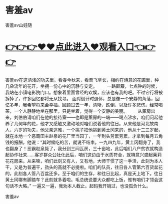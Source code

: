 # 害羞av
害羞av山娃随

# <a href="https://github.com/clnnews/qxgge/issues/2">👉👉👉♥♥点此进入♥观看入口👈👉👉</a>

害羞av在这清浅的功夫里，看春今秋来，看莺飞草长，相约在诗意的花圃里，种几朵流年的花开，坐拥一份心中的沉静与安定。
　　一路颠簸，七点钟的时候，我站在小镇电影院门口。想象着里面曾经的欢娱，应该也有我的吧。不过它行将被拆掉了，许多回忆都将无从找寻。
面对倒计时退休，总是像一个安静的角落，回忆多年，我希望将来会幸福。回顾过去一年，清晰，跌倒，以及许多悲伤。经常喝茶，一个人静静地坐在那里，只是坐着，觉得一个安静的美丽。
　　从薰房出来，刘伯伯请咱们在他的接待室——也即是薰房的一端——喝点沸水，咱们问起他养了几何年的花，他才又感触又激动地对咱们说着他的往日。从来他是河北故南人，六岁的功夫，他父亲逃难，一个挑子把他挑到黄土冈来的，他从十二三岁起，就在本地一个恶霸田主赵泉的花厂里当园丁，一年到头劳累劳累，才拿到每月五角钱的报酬，他说：“其时候吃的苦，就说不结束。一九四九年，黄土冈翻身了，我也翻身了！恶霸赵泉毙了，我分到三间瓦房，三十亩地，此后咱们八户贫农就构造起协作社来……客岁群众公社化此后，咱们这边由于水质符合，就特意兴盛起茉莉花花房来。从来嘛，咱们此刻又有人，又有地，大师干惯了这一手活，此刻为本人干，又是为普遍干，劲头的高就不必提啦。咱们的队员，往日各人管第六百货盆花的，此刻各人管八百盆还多。至于咱们的生存，和往日比起，真是天上地下。往日黄土冈哪有脚踏车？此刻就多着啦。毛总统说要大众都吃上饭，惟有咱们才领会这句话不大略。”
一遍又一遍，我劝本人截止。起码我开销过，也没孤负什么。

害羞av

